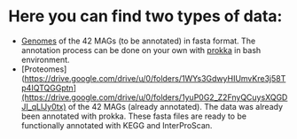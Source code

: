 # Here you can find two types of data:
- [Genomes](https://drive.google.com/drive/u/0/folders/1WYs3GdwyHIUmvKre3j58Tp4IQTQGGptn) of the 42 MAGs (to be annotated) in fasta format. The annotation process can be done on your own with [prokka](https://github.com/tseemann/prokka) in bash environment.
- [Proteomes](https://drive.google.com/drive/u/0/folders/1WYs3GdwyHIUmvKre3j58Tp4IQTQGGptn](https://drive.google.com/drive/u/0/folders/1yuP0G2_Z2FnyQCuysXQGDJI_qLlJy0tx) of the 42 MAGs (already annotated). The data was already been annotated with prokka. These fasta files are ready to be functionally annotated with KEGG and InterProScan. 

